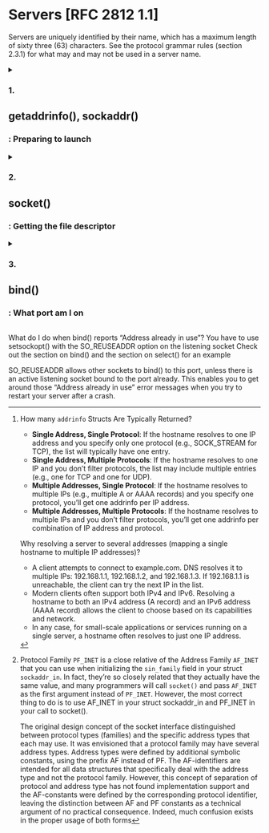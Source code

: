# Servers [RFC 2812 1.1]

Servers are uniquely identified by their name, which has a maximum length of sixty three (63) characters.  See the protocol grammar rules (section 2.3.1) for what may and may not be used in a server name.

<details>

<summary><h3>1.</h3> <h2>getaddrinfo(), sockaddr()</h2><h3>:  Preparing to launch</h3></summary>
The `getaddrinfo()` function can be used by both clients and servers in networking, but its purpose slightly differs depending on the context:

- **Clients**: 
	
	* Use `getaddrinfo()` to look up the server's address for connecting.
	* The function provides details such as the IP address, port, and socket type (e.g., `SOCK_STREAM` for TCP or `SOCK_DGRAM` for UDP) to use when creating a socket connection to a server.

- **Servers**:

	* Servers use `getaddrinfo()` to configure the address to bind and listen on. It is used to prepare a socket for listening on a specific IP address and port. 
	* Servers usually specify the local address (e.g., NULL for any address, or a specific IP like 127.0.0.1) and the port number to bind to.

The function prototype is:

```c++
#include <sys/types.h>
#include <sys/socket.h>
#include <netdb.h>

int getaddrinfo(const char *node,
		const char *service,
		const struct addrinfo *hints,
		struct addrinfo **res);
```

**1.1 Parameters**

- `node`:

	The hostname to connect ("www.example.com") or an IP address

- `service`:

	Can be a port number or the name of a particular service (found in The IANA Port List1 or the /etc/services file on your Unix machine) like “http” or “ftp” or
“telnet” or “smtp” or whatever.

- `hints`:

	Points to a `struct addrinfo` that you've already filled out with relevant information ('man getaddrinfo' to see the contents of a `addrinfo` struct).
	Here's a sample call if you're a server who wants to listen on your host's IP address, port 3490.

	```c++
	int status;
	struct addrinfo hints;
	struct addrinfo *servinfo;			// will point to the results

	memset(&hints, 0, sizeof hints);	// make sure the struct is empty
	hints.ai_family = AF_UNSPEC;		// don't care IPv4 or IPv6
	hints.ai_socktype = SOCK_STREAM;	// TCP stream sockets
	hints.ai_flags = AI_PASSIVE;		// fill in my IP for me

	if ((status = getaddrinfo(NULL, "3490", &hints, &servinfo)) != 0) {
		fprintf(stderr, "getaddrinfo error: %s\n", gai_strerror(status));
		exit(1);
	}

	// servinfo now points to a linked list of 1 or more struct addrinfos

	// ... do everything until you don't need servinfo anymore ....

	freeaddrinfo(servinfo); // free the linked-list
	```
	* `ai_family` can be `AF_INET` to accept IPv4, `AF_INET6` to accept IPv6 or `AF_UNSPEC` to accept both
	* `ai_flag` is set as `AI_PASSIVE`, the function `getaddrinfo()` will assign the address of my local host to the socket structures. If we want to hardcode it, we can add it straight in the function's call:

		```c++
		status = getaddrinfo("www.example.net", "3490", &hints, &servinfo);
		```
	
**1.2 Returned values**

- If `getaddrinfo()` returns an error, we can print it out using the function `gai_strerror()`. 
- If everything works properly `servinfo` will point to a linked list of struct `addrinfos`[^1], each of which contains a struct `sockaddr` of some kind that we
can use later

**1.3 Clean exit**

	When everything is done we must free it all up before leaving with a call to `freeaddrinfo()`.

[^1]: How many `addrinfo` Structs Are Typically Returned?
	- **Single Address, Single Protocol**:
        If the hostname resolves to one IP address and you specify only one protocol (e.g., SOCK_STREAM for TCP), the list will typically have one entry.
    - **Single Address, Multiple Protocols**:
        If the hostname resolves to one IP and you don’t filter protocols, the list may include multiple entries (e.g., one for TCP and one for UDP).
    - **Multiple Addresses, Single Protocol**:
        If the hostname resolves to multiple IPs (e.g., multiple A or AAAA records) and you specify one protocol, you’ll get one addrinfo per IP address.
    - **Multiple Addresses, Multiple Protocols**:
        If the hostname resolves to multiple IPs and you don’t filter protocols, you’ll get one addrinfo per combination of IP address and protocol.
	
	Why resolving a server to several addresses (mapping a single hostname to multiple IP addresses)?

	- A client attempts to connect to example.com. DNS resolves it to multiple IPs: 192.168.1.1, 192.168.1.2, and 192.168.1.3. If 192.168.1.1 is unreachable, the client can try the next IP in the list.
	- Modern clients often support both IPv4 and IPv6. Resolving a hostname to both an IPv4 address (A record) and an IPv6 address (AAAA record) allows the client to choose based on its capabilities and network.
	- In any case, for small-scale applications or services running on a single server, a hostname often resolves to just one IP address.

**1.4 Hardcoding `sockaddr()`**

> `#0969DA` If you know exactly what IP address, protocol, and port you want to use, you can directly fill out a struct `sockaddr_in` (for IPv4) or struct `sockaddr_in6` (for IPv6) manually without using getaddrinfo().
>
>```c++
>struct sockaddr_in server_addr;
>int server_socket = socket(AF_INET, SOCK_STREAM, 0);
>
>if (server_socket < 0) {
>    perror("socket");
>    exit(1);
>}
>
>server_addr.sin_family = AF_INET;
>server_addr.sin_port = htons(8080); // Port 8080
>server_addr.sin_addr.s_addr = INADDR_ANY; // Bind to any local address
>
>if (bind(server_socket, (struct sockaddr *)&server_addr, sizeof(server_addr)) < 0) {
>    perror("bind");
>    exit(1);
>}
>
>listen(server_socket, 5);
>```
>What does *ft_irc* subject say?
>
>_"Communication between client and server has to be done via TCP/IP (v4 or v6)"._

</details>

<details>

<summary><h3>2.</h3> <h2>socket()</h2><h3>: Getting the file descriptor</h3></summary>

```c++
#include <sys/types.h>
#include <sys/socket.h>

int socket(int domain, int type, int protocol);
```

**2.1 Parameters**

The arguments allow you to say what kind of socket you want (IPv4 or IPv6, stream
or datagram, and TCP or UDP).

You can either hardcode those values:

 - `domain` is `PF_INET` or `PF_INET6`[^2],
 - `type` is `SOCK_STREAM` or `SOCK_DGRAM`,
 - and `protocol` can be set to `0` to choose the proper protocol for the given type. Instead, you can call `getprotobyname()` to look up the protocol you want, *“tcp”* or *“udp”*.

Or use the values from the results of the call to `getaddrinfo()`, and feed them into socket() directly like this:

```c++
struct addrinfo hints, *res;

// do the lookup
// [pretend we already filled out the "hints" struct]
getaddrinfo("www.example.com", "http", &hints, &res);

// do error-checking on getaddrinfo(), and walk the "res" linked list
// looking for valid entries instead of just assuming the first one is good

int fdSocket = socket(res->ai_family, res->ai_socktype, res->ai_protocol);
```

**2.2 Returned value**

Returns a socket descriptor that you can use in later system calls, or -1 on error.

[^2]: Protocol Family `PF_INET` is a close relative of the Address Family `AF_INET` that you can use when initializing the `sin_family` field in your struct `sockaddr_in`. In fact, they’re so closely related that they actually have the same value, and many programmers will call `socket()` and pass `AF_INET` as the first argument instead of `PF_INET`. However, the most correct thing to do is to use AF_INET in your struct sockaddr_in and PF_INET in your call to socket().

	The original design concept of the socket interface distinguished between protocol types (families) and the specific address types that each may use. It was envisioned that a protocol family may have several address types. Address types were defined by additional symbolic constants, using the prefix AF instead of PF. The AF-identifiers are intended for all data structures that specifically deal with the address type and not the protocol family. However, this concept of separation of protocol and address type has not found implementation support and the AF-constants were defined by the corresponding protocol identifier, leaving the distinction between AF and PF constants as a technical argument of no practical consequence. Indeed, much confusion exists in the proper usage of both forms

</details>

<details>

<summary><h3>3.</h3> <h2>bind()</h2><h3>: What port am I on</h3></summary>

Once you have a socket, in order to listen for incoming connections the server needs to associate the socket with a port on your local machine. The port number is used by the kernel to match an incoming packet to a certain process’s socket descriptor.

```c++
#include <sys/types.h>
#include <sys/socket.h>

int bind(int sockfd, struct sockaddr *my_addr, int addrlen);
```
**3.1 Parameters**

- `sockfd` is the socket file descriptor returned by socket(). 
- `my_addr` is a pointer to a struct `sockaddr` that contains information about your address, namely, port and IP address. 
- `addrlen` is the length in bytes of that address.


</details>

What do I do when bind() reports “Address already in use”?
You have to use setsockopt() with the SO_REUSEADDR option on the listening socket
Check out the section on bind() and the section on select() for an example

SO_REUSEADDR allows other sockets to bind() to this port, unless there is an active
listening socket bound to the port already. This enables you to get around
those “Address already in use” error messages when you try to restart your
server after a crash.